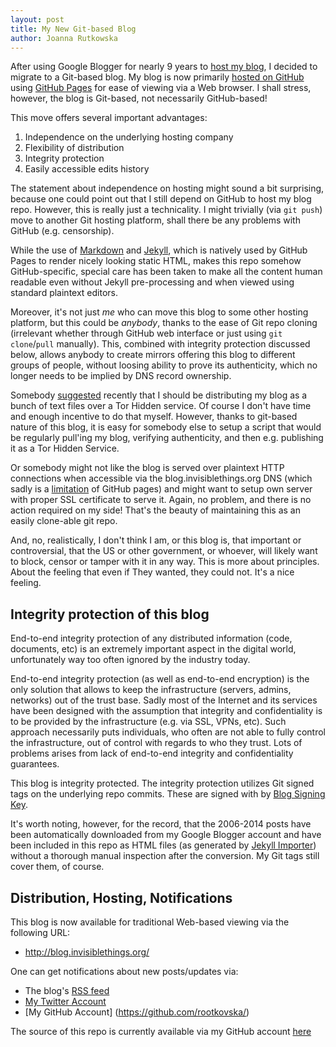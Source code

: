 ```yaml
---
layout: post
title: My New Git-based Blog
author: Joanna Rutkowska
---
```


After using Google Blogger for nearly 9 years to [host my
blog](http://theinvisiblethings.blogspot.com/), I decided to migrate to a
Git-based blog. My blog is now primarily [hosted on
GitHub](https://github.com/rootkovska/rootkovska.github.io) using [GitHub
Pages](https://pages.github.com/) for ease of viewing via a Web browser. I
shall stress, however, the blog is Git-based, not necessarily GitHub-based!

This move offers several important advantages:

1. Independence on the underlying hosting company
2. Flexibility of distribution
3. Integrity protection
4. Easily accessible edits history

The statement about independence on hosting might sound a bit surprising,
because one could point out that I still depend on GitHub to host my blog repo.
However, this is really just a technicality. I might trivially (via `git push`)
move to another Git hosting platform, shall there be any problems with GitHub
(e.g.  censorship).

While the use of [Markdown](http://en.wikipedia.org/wiki/Markdown) and
[Jekyll](http://jekyllrb.com/), which is natively used by GitHub Pages to
render nicely looking static HTML, makes this repo somehow GitHub-specific,
special care has been taken to make all the content human readable even without
Jekyll pre-processing and when viewed using standard plaintext editors.

Moreover, it's not just *me* who can move this blog to some other hosting
platform, but this could be *anybody*, thanks to the ease of Git repo cloning
(irrelevant whether through GitHub web interface or just using `git
clone`/`pull` manually). This, combined with integrity protection discussed
below, allows anybody to create mirrors offering this blog to different groups
of people, without loosing ability to prove its authenticity, which no longer
needs to be implied by DNS record ownership.

Somebody [suggested](https://twitter.com/_ta0/status/562632421305507840)
recently that I should be distributing my blog as a bunch of text files over a
Tor Hidden service. Of course I don't have time and enough incentive to do that
myself. However, thanks to git-based nature of this blog, it is easy for
somebody else to setup a script that would be regularly pull'ing my blog,
verifying authenticity, and then e.g. publishing it as a Tor Hidden Service.

Or somebody might not like the blog is served over plaintext HTTP connections
when accessible via the blog.invisiblethings.org DNS (which sadly is a
[limitation](https://konklone.com/post/github-pages-now-sorta-supports-https-so-use-it)
of GitHub pages) and might want to setup own server with proper SSL certificate
to serve it. Again, no problem, and there is no action required on my side!
That's the beauty of maintaining this as an easily clone-able git repo.

And, no, realistically, I don't think I am, or this blog is, that important or
controversial, that the US or other government, or whoever, will likely want to
block, censor or tamper with it in any way. This is more about principles.
About the feeling that even if They wanted, they could not. It's a nice
feeling.


Integrity protection of this blog
----------------------------------

End-to-end integrity protection of any distributed information (code,
documents, etc) is an extremely important aspect in the digital world,
unfortunately way too often ignored by the industry today.

End-to-end integrity protection (as well as end-to-end encryption) is the only
solution that allows to keep the infrastructure (servers, admins, networks) out
of the trust base. Sadly most of the Internet and its services have been
designed with the assumption that integrity and confidentiality is to be
provided by the infrastructure (e.g. via SSL, VPNs, etc). Such approach
necessarily puts individuals, who often are not able to fully control the
infrastructure, out of control with regards to who they trust. Lots of problems
arises from lack of end-to-end integrity and confidentiality guarantees.

This blog is integrity protected. The integrity protection utilizes Git signed
tags on the underlying repo commits. These are signed with by [Blog Signing
Key](/keys/).

It's worth noting, however, for the record, that the 2006-2014 posts have been
automatically downloaded from my Google Blogger account and have been included
in this repo as HTML files (as generated by [Jekyll
Importer](http://import.jekyllrb.com/docs/blogger/)) without a thorough manual
inspection after the conversion. My Git tags still cover them, of course.


Distribution, Hosting, Notifications
-------------------------------------

This blog is now available for traditional Web-based viewing via the following URL:

* http://blog.invisiblethings.org/

One can get notifications about new posts/updates via:

* The blog's [RSS feed](/feed.xml)
* [My Twitter Account](https://twitter.com/rootkovska/)
* [My GitHub Account] (https://github.com/rootkovska/)


The source of this repo is currently available via my GitHub account
[here](https://github.com/rootkovska/rootkovska.github.io)


